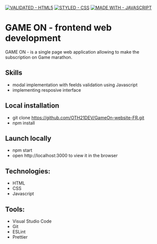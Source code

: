 [![VALIDATED - HTML5](https://img.shields.io/badge/VALIDATED-HTML5-A8000E?style=for-the-badge)](https://) [![STYLED - CSS](https://img.shields.io/badge/STYLED-CSS-E034BE?style=for-the-badge)](https://) [![MADE WITH - JAVASCRIPT](https://img.shields.io/badge/MADE_WITH-JAVASCRIPT-1D75C2?style=for-the-badge)](https://)

# GAME ON - frontend web development
GAME ON - is a single page web application allowing to make the subscription on Game marathon.

## Skills

- modal implementation with feelds validation using Javascript
- implementing resposive interface 


## Local installation

- git clone https://github.com/OTH21DEV/GameOn-website-FR.git
- npm install

## Launch locally

- npm start
- open http://localhost:3000 to view it in the browser


## Technologies:

- HTML
- CSS 
- Javascript



## Tools:

- Visual Studio Code
- Git 
- ESLint
- Prettier
